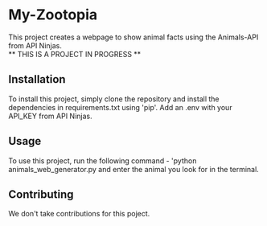 # My-Zootopia

This project creates a webpage to show animal facts using the Animals-API from API Ninjas.<br>
** THIS IS A PROJECT IN PROGRESS **

## Installation

To install this project, simply clone the repository and install the dependencies in requirements.txt using 'pip'.
Add an .env with your API_KEY from API Ninjas.

## Usage

To use this project, run the following command - 'python animals_web_generator.py and enter the animal you look for in the terminal.

## Contributing

We don't take contributions for this poject.
